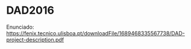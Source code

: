 # DAD2016

Enunciado: https://fenix.tecnico.ulisboa.pt/downloadFile/1689468335567738/DAD-project-description.pdf
